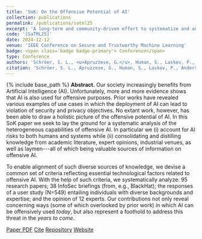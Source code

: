 ```yaml
---
title: 'SoK: On the Offensive Potential of AI'
collection: publications
permalink: /publications/satml25
excerpt: 'A long-term and community-driven effort to systematize and address the threat of "offensive AI"...'
code: '[SaTML25]'
date: 2024-12-12
venue: 'IEEE Conference on Secure and Trustworthy Machine Learning'
badge: <span class='badge badge-primary'> Conference</span>
type: Conference
authors: 'Schröer, S. L., <u>Apruzzese, G.</u>, Human, S., Laskov, P., Anderson, H. S., Bernroider, E. W. N., Fass, A., Nassi, B., Rimmer, V., Roli, F., Salam, S., Shen, A., Sunyaev, A., Wadhwa-Brown, T., Wagner, I., Wang, G.'
citation: 'Schröer, S. L., Apruzzese, G., Human, S., Laskov, P., Anderson, H. S., Bernroider, E. W. N., Fass, A., Nassi, B., Rimmer, V., Roli, F., Salam, S., Shen, A., Sunyaev, A., Wadhwa-Brown, T., Wagner, I., & Wang, G. (2025, April). "SOK: On the Offensive Potential of AI" In <i>2025 International Conference on Secure and Trustworthy Machine Learning (SaTML)</i>.'
---
```

{% include base_path %}
<b>Abstract.</b> Our society increasingly benefits from Artificial Intelligence (AI). Unfortunately, more and more evidence shows that AI is also used for offensive purposes. Prior works have revealed various examples of use cases in which the deployment of AI can lead to violation of security and privacy objectives. No extant work, however, has been able to draw a holistic picture of the offensive potential of AI. In this SoK paper we seek to lay the ground for a systematic analysis of the heterogeneous capabilities of offensive AI. In particular we (i) account for AI risks to both humans and systems while (ii) consolidating and distilling knowledge from academic literature, expert opinions, industrial venues, as well as laymen---all of which being valuable sources of information on offensive AI. 

To enable alignment of such diverse sources of knowledge, we devise a common set of criteria reflecting essential technological factors related to offensive AI. With the help of such criteria, we systematically analyze: 95 research papers; 38 InfoSec briefings (from, e.g., BlackHat); the responses of a user study (N=549) entailing individuals with diverse backgrounds and expertise; and the opinion of 12 experts. Our contributions not only reveal concerning ways (some of which overlooked by prior work) in which AI can be offensively used _today_, but also represent a foothold to address this threat in the _years to come_.


<a class="btn btn-outline-primary my-1 mr-1 btn-sm" href="{{ base_path }}/files/papers/satml25/satml25.pdf" target="_blank" rel="noopener">Paper PDF</a> 
<a class="btn btn-outline-primary my-1 mr-1 btn-sm" href="{{ base_path }}/files/papers/satml25/satml25_cite.html" target="_blank" rel="noopener">Cite</a>
<a class="btn btn-outline-primary my-1 mr-1 btn-sm" href="https://github.com/hihey54/sok_oai" target="_blank" rel="noopener">Repository</a>
<a class="btn btn-outline-primary my-1 mr-1 btn-sm" href="https://sok-offensive-ai.github.io/" target="_blank" rel="noopener">Website</a>


